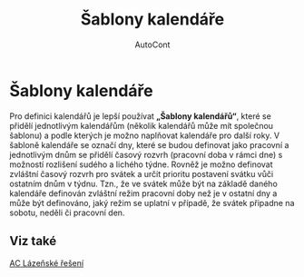 ﻿---
    title: "Šablony kalendáře"
    author: AutoCont
    ms.date: 04/30/2018
    ms.topic: article
    ms.prod: dynamics-nav-2017
    ms.contentlocale: cs-cz
    ms.lasthandoff: 04/30/2018
---

# Šablony kalendáře
Pro definici kalendářů je lepší používat **„Šablony kalendářů“**, které se přidělí jednotlivým kalendářům (několik kalendářů může mít společnou šablonu) a podle kterých je možno naplňovat kalendáře pro další roky.
V šabloně kalendáře se označí dny, které se budou definovat jako pracovní a jednotlivým dnům se přidělí časový rozvrh (pracovní doba v rámci dne) s možností rozlišení sudého a lichého týdne. Rovněž je možno definovat  zvláštní časový rozvrh pro svátek a určit prioritu postavení svátku vůči ostatním dnům v týdnu. Tzn., že ve svátek může být na základě daného kalendáře definován zvláštní režim pracovní doby než je v ostatní dny a může být definováno, jaký režim se uplatní v případě, že svátek připadne na sobotu, neděli či pracovní den. 

## <a name="see-also"></a>Viz také
[AC Lázeňské řešení](ac-spa-solution.md)